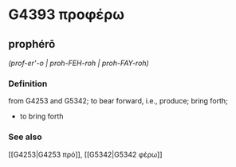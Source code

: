 # G4393 προφέρω

## prophérō

_(prof-er'-o | proh-FEH-roh | proh-FAY-roh)_

### Definition

from G4253 and G5342; to bear forward, i.e., produce; bring forth; 

- to bring forth

### See also

[[G4253|G4253 πρό]], [[G5342|G5342 φέρω]]
